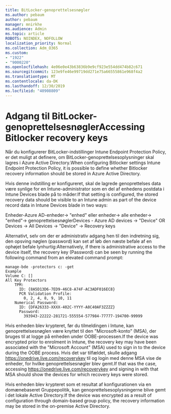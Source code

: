 ```yaml
---
title: BitLocker-genoprettelsesnøgler
ms.author: pebaum
author: pebaum
manager: mnirkhe
ms.audience: Admin
ms.topic: article
ROBOTS: NOINDEX, NOFOLLOW
localization_priority: Normal
ms.collection: Adm_O365
ms.custom:
- "1922"
- "9000220"
ms.openlocfilehash: 4e06e0e43b63836b9e9cf923e554dd474b82c671
ms.sourcegitcommit: 123e9fe46e99719dd271e75a66555861e968f4a2
ms.translationtype: MT
ms.contentlocale: da-DK
ms.lasthandoff: 12/30/2019
ms.locfileid: "40908809"
---
```

# <a name="accessing-bitlocker-recovery-keys"></a><span data-ttu-id="59ad3-102">Adgang til BitLocker-genoprettelsesnøgler</span><span class="sxs-lookup"><span data-stu-id="59ad3-102">Accessing Bitlocker recovery keys</span></span>

<span data-ttu-id="59ad3-103">Når du konfigurerer BitLocker-indstillinger Intune Endpoint Protection Policy, er det muligt at definere, om BitLocker-genoprettelsesoplysninger skal lagres i Azure Active Directory.</span><span class="sxs-lookup"><span data-stu-id="59ad3-103">When configuring Bitlocker settings Intune Endpoint Protection Policy, it is possible to define whether Bitlocker recovery information should be stored in Azure Active Directory.</span></span>

<span data-ttu-id="59ad3-104">Hvis denne indstilling er konfigureret, skal de lagrede genoprettelses data være synlige for en Intune-administrator som en del af enhedens postdata i Intune Devices blade på to måder:</span><span class="sxs-lookup"><span data-stu-id="59ad3-104">If that setting is configured, the stored recovery data should be visible to an Intune admin as part of the device record data in Intune Devices blade in two ways:</span></span>

<span data-ttu-id="59ad3-105">Enheder-Azure AD-enheder-> "enhed" eller enheder-> alle enheder-> "enhed"-> genoprettelsesnøgler</span><span class="sxs-lookup"><span data-stu-id="59ad3-105">Devices - Azure AD devices -> "Device"  OR Devices -> All Devices -> "Device" -> Recovery keys</span></span>

<span data-ttu-id="59ad3-106">Alternativt, selv om der er administrativ adgang hen til den indretning sig, den opsving nøglen (password) kan set af løb den næste befale af en ophøjet befale lynhurtig:</span><span class="sxs-lookup"><span data-stu-id="59ad3-106">Alternatively, if there is administrative access to the device itself, the recovery key (Password) can be seen by running the following command from an elevated command prompt:</span></span>

```
manage-bde -protectors c: -get
Example
Volume C: []
All Key Protectors
    TPM:
      ID: {8A5D13D6-7ED9-46C8-A74F-AC3ADF016EC8}
      PCR Validation Profile:
        0, 2, 4, 8, 9, 10, 11
    Numerical Password:
      ID: {DFA26333-XXXX-402C-YYYY-A8C40AF3ZZZZ}
      Password:
        393943-22222-281721-555554-577984-77777-194700-99999
```
<span data-ttu-id="59ad3-107">Hvis enheden blev krypteret, før du tilmeldingen i Intune, kan genoprettelsesnøglen være knyttet til den "Microsoft-konto" (MSA), der bruges til at logge på enheden under OOBE-processen.</span><span class="sxs-lookup"><span data-stu-id="59ad3-107">If the device was encrypted prior to enrolment in Intune, the recovery key may have been associated with the "Microsoft Account" (MSA) used to sign in to the device during the OOBE process.</span></span> <span data-ttu-id="59ad3-108">Hvis det var tilfældet, skulle adgang https://onedrive.live.com/recoverykey til og login med denne MSA vise de enheder, for hvilke genoprettelsesnøgler blev gemt.</span><span class="sxs-lookup"><span data-stu-id="59ad3-108">If that was the case, accessing  https://onedrive.live.com/recoverykey and signing in with that MSA should show the devices for which recovery keys were stored.</span></span>
 
<span data-ttu-id="59ad3-109">Hvis enheden blev krypteret som et resultat af konfigurationen via en domænebaseret Gruppepolitik, kan genoprettelsesoplysningerne blive gemt i det lokale Active Directory.</span><span class="sxs-lookup"><span data-stu-id="59ad3-109">If the device was encrypted as a result of configuration through domain-based group policy, the recovery information may be stored in the on-premise Active Directory.</span></span>
 

